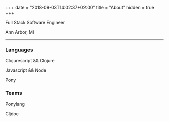 +++
date = "2018-09-03T14:02:37+02:00"
title = "About"
hidden = true
+++

Full Stack Software Engineer

Ann Arbor, MI

---

### Languages

Clojurescript && Clojure

Javascript && Node

Pony

### Teams

Ponylang

Cljdoc
